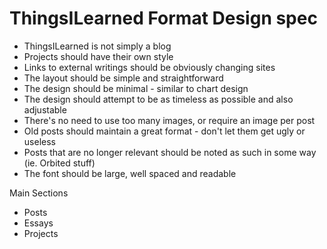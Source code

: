 # ThingsILearned Format Design spec

- ThingsILearned is not simply a blog
- Projects should have their own style
- Links to external writings should be obviously changing sites
- The layout should be simple and straightforward
- The design should be minimal - similar to chart design
- The design should attempt to be as timeless as possible and also adjustable
- There's no need to use too many images, or require an image per post
- Old posts should maintain a great format - don't let them get ugly or useless
- Posts that are no longer relevant should be noted as such in some way (ie. Orbited stuff)
- The font should be large, well spaced and readable

Main Sections

 - Posts
 - Essays
 - Projects
 

